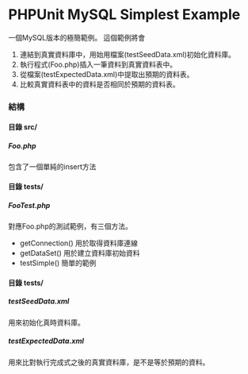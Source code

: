 # PHPUnit MySQL Simplest Example

一個MySQL版本的極簡範例。
這個範例將會
1. 連結到真實資料庫中，用始用檔案(testSeedData.xml)初始化資料庫。
2. 執行程式(Foo.php)插入一筆資料到真實資料表中。
3. 從檔案(testExpectedData.xml)中提取出預期的資料表。
4. 比較真實資料表中的資料是否相同於預期的資料表。


### 結構

#### 目錄 src/
##### Foo.php
包含了一個單純的insert方法

#### 目錄 tests/
##### FooTest.php
對應Foo.php的測試範例，有三個方法。
* getConnection() 用於取得資料庫連線
* getDataSet() 用於建立資料庫初始資料
* testSimple() 簡單的範例

#### 目錄 tests/
##### testSeedData.xml
用來初始化真時資料庫。
##### testExpectedData.xml
用來比對執行完成式之後的真實資料庫，是不是等於預期的資料。

